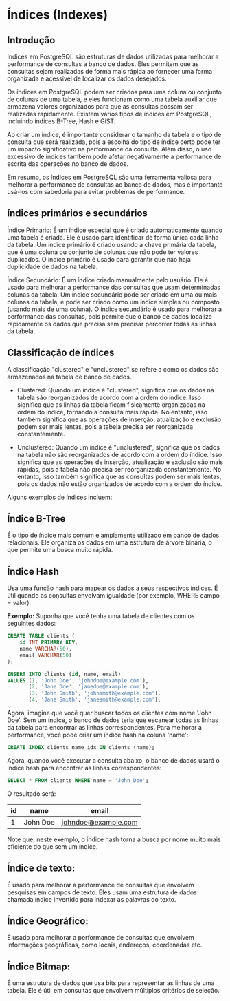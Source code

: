 # Índices (Indexes)

## Introdução

Indices em PostgreSQL são estruturas de dados utilizadas para melhorar a performance de consultas a banco de dados. Eles permitem que as consultas sejam realizadas de forma mais rápida ao fornecer uma forma organizada e acessível de localizar os dados desejados.

Os índices em PostgreSQL podem ser criados para uma coluna ou conjunto de colunas de uma tabela, e eles funcionam como uma tabela auxiliar que armazena valores organizados para que as consultas possam ser realizadas rapidamente. Existem vários tipos de índices em PostgreSQL, incluindo índices B-Tree, Hash e GiST.

Ao criar um índice, é importante considerar o tamanho da tabela e o tipo de consulta que será realizada, pois a escolha do tipo de índice certo pode ter um impacto significativo na performance da consulta. Além disso, o uso excessivo de índices também pode afetar negativamente a performance de escrita das operações no banco de dados.

Em resumo, os índices em PostgreSQL são uma ferramenta valiosa para melhorar a performance de consultas ao banco de dados, mas é importante usá-los com sabedoria para evitar problemas de performance.

## índices primários e secundários

Índice Primário: É um índice especial que é criado automaticamente quando uma tabela é criada. Ele é usado para identificar de forma única cada linha da tabela. Um índice primário é criado usando a chave primária da tabela, que é uma coluna ou conjunto de colunas que não pode ter valores duplicados. O índice primário é usado para garantir que não haja duplicidade de dados na tabela.

Índice Secundário: É um índice criado manualmente pelo usuário. Ele é usado para melhorar a performance das consultas que usam determinadas colunas da tabela. Um índice secundário pode ser criado em uma ou mais colunas da tabela, e pode ser criado como um índice simples ou composto (usando mais de uma coluna). O índice secundário é usado para melhorar a performance das consultas, pois permite que o banco de dados localize rapidamente os dados que precisa sem precisar percorrer todas as linhas da tabela.

## Classificação de índices

A classificação "clustered" e "unclustered" se refere a como os dados são armazenados na tabela de banco de dados.

- Clustered: Quando um índice é "clustered", significa que os dados na tabela são reorganizados de acordo com a ordem do índice. Isso significa que as linhas da tabela ficam fisicamente organizadas na ordem do índice, tornando a consulta mais rápida. No entanto, isso também significa que as operações de inserção, atualização e exclusão podem ser mais lentas, pois a tabela precisa ser reorganizada constantemente.

- Unclustered: Quando um índice é "unclustered", significa que os dados na tabela não são reorganizados de acordo com a ordem do índice. Isso significa que as operações de inserção, atualização e exclusão são mais rápidas, pois a tabela não precisa ser reorganizada constantemente. No entanto, isso também significa que as consultas podem ser mais lentas, pois os dados não estão organizados de acordo com a ordem do índice.

Alguns exemplos de índices incluem:

## Índice B-Tree
É o tipo de índice mais comum e amplamente utilizado em banco de dados relacionais. Ele organiza os dados em uma estrutura de árvore binária, o que permite uma busca muito rápida.

## Índice Hash
Usa uma função hash para mapear os dados a seus respectivos índices. É útil quando as consultas envolvam igualdade (por exemplo, WHERE campo = valor).

**Exemplo:**
Suponha que você tenha uma tabela de clientes com os seguintes dados:

```sql
CREATE TABLE clients (
    id INT PRIMARY KEY,
    name VARCHAR(50),
    email VARCHAR(50)
);

INSERT INTO clients (id, name, email)
VALUES (1, 'John Doe', 'johndoe@example.com'),
       (2, 'Jane Doe', 'janedoe@example.com'),
       (3, 'John Smith', 'johnsmith@example.com'),
       (4, 'Jane Smith', 'janesmith@example.com');

```

Agora, imagine que você quer buscar todos os clientes com nome 'John Doe'. Sem um índice, o banco de dados teria que escanear todas as linhas da tabela para encontrar as linhas correspondentes. Para melhorar a performance, você pode criar um índice hash na coluna 'name':

```sql
CREATE INDEX clients_name_idx ON clients (name);
```

Agora, quando você executar a consulta abaixo, o banco de dados usará o índice hash para encontrar as linhas correspondentes:

```sql
SELECT * FROM clients WHERE name = 'John Doe';
```

O resultado será:

| id  | name     | email               |
| --- | -------- | ------------------- |
| 1   | John Doe | johndoe@example.com |

Note que, neste exemplo, o índice hash torna a busca por nome muito mais eficiente do que sem um índice.

## Índice de texto:

É usado para melhorar a performance de consultas que envolvem pesquisas em campos de texto. Eles usam uma estrutura de dados chamada índice invertido para indexar as palavras do texto.

## Índice Geográfico:

É usado para melhorar a performance de consultas que envolvem informações geográficas, como locais, endereços, coordenadas etc.

## Índice Bitmap:

É uma estrutura de dados que usa bits para representar as linhas de uma tabela. Ele é útil em consultas que envolvem múltiplos critérios de seleção.

